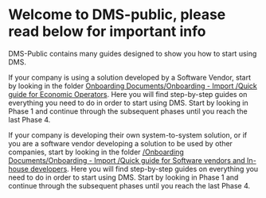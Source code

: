 # Welcome to DMS-public, please read below for important info

DMS-Public contains many guides designed to show you how to start using DMS.

If your company is using a solution developed by a Software Vendor, start by looking in the folder [Onboarding Documents/Onboarding - Import
/Quick guide for Economic Operators](Onboarding%20Documents/Onboarding%20-%20Import/Quick%20guide%20for%20Economic%20Operators). Here you will find step-by-step guides on everything you need to do in order to start using DMS. Start by looking in Phase 1 and continue through the subsequent phases until you reach the last Phase 4.

If your company is developing their own system-to-system solution, or if you are a software vendor developing a solution to be used by other companies, start by looking in the folder [/Onboarding Documents/Onboarding - Import
/Quick guide for Software vendors and In-house developers](Onboarding%20Documents/Onboarding%20-%20Import/Quick%20guide%20for%20Software%20vendors%20and%20In-house%20developers). Here you will find step-by-step guides on everything you need to do in order to start using DMS. Start by looking in Phase 1 and continue through the subsequent phases until you reach the last Phase 4.





